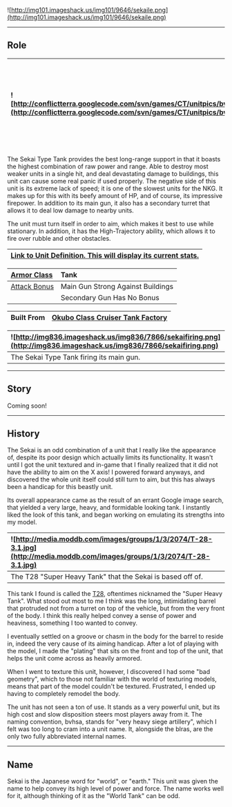 ![http://img101.imageshack.us/img101/9646/sekaile.png](http://img101.imageshack.us/img101/9646/sekaile.png)


---


## Role ##

|![http://conflictterra.googlecode.com/svn/games/CT/unitpics/bvhsa.png](http://conflictterra.googlecode.com/svn/games/CT/unitpics/bvhsa.png)|Heavily armored, long range artillery.  Has secondary gun.  Must turn to aim.|
|:------------------------------------------------------------------------------------------------------------------------------------------|:----------------------------------------------------------------------------|

The Sekai Type Tank provides the best long-range support in that it boasts the highest combination of raw power and range.  Able to destroy most weaker units in a single hit, and deal devastating damage to buildings, this unit can cause some real panic if used properly.  The negative side of this unit is its extreme lack of speed; it is one of the slowest units for the NKG.  It makes up for this with its beefy amount of HP, and of course, its impressive firepower.  In addition to its main gun, it also has a secondary turret that allows it to deal low damage to nearby units.

The unit must turn itself in order to aim, which makes it best to use while stationary.  In addition, it has the High-Trajectory ability, which allows it to fire over rubble and other obstacles.

|[Link to Unit Definition.  This will display its current stats.](http://code.google.com/p/conflictterra/source/browse/games/CT/units/bvhsa.lua)|
|:----------------------------------------------------------------------------------------------------------------------------------------------|

|[Armor Class](http://code.google.com/p/conflictterra/wiki/ArmorSystem)|Tank|
|:---------------------------------------------------------------------|:---|
|[Attack Bonus](http://code.google.com/p/conflictterra/wiki/ArmorSystem)|Main Gun Strong Against Buildings|
|                                                                      |Secondary Gun Has No Bonus|

|Built From|[Okubo Class Cruiser Tank Factory](http://code.google.com/p/conflictterra/wiki/NKGOkuboClassCruiser)|
|:---------|:---------------------------------------------------------------------------------------------------|

|![http://img836.imageshack.us/img836/7866/sekaifiring.png](http://img836.imageshack.us/img836/7866/sekaifiring.png)|
|:------------------------------------------------------------------------------------------------------------------|
|The Sekai Type Tank firing its main gun.                                                                           |


---


## Story ##
Coming soon!


---


## History ##
The Sekai is an odd combination of a unit that I really like the appearance of, despite its poor design which actually limits its functionality.  It wasn't until I got the unit textured and in-game that I finally realized that it did not have the ability to aim on the X axis!  I powered forward anyways, and discovered the whole unit itself could still turn to aim, but this has always been a handicap for this beastly unit.

Its overall appearance came as the result of an errant Google image search, that yielded a very large, heavy, and formidable looking tank.  I instantly liked the look of this tank, and began working on emulating its strengths into my model.

|![http://media.moddb.com/images/groups/1/3/2074/T-28-3.1.jpg](http://media.moddb.com/images/groups/1/3/2074/T-28-3.1.jpg)|
|:------------------------------------------------------------------------------------------------------------------------|
|The T28 "Super Heavy Tank" that the Sekai is based off of.                                                               |

This tank I found is called the [T28](http://en.wikipedia.org/wiki/T28_Super_Heavy_Tank), oftentimes nicknamed the "Super Heavy Tank".  What stood out most to me I think was the long, intimidating barrel that protruded not from a turret on top of the vehicle, but from the very front of the body.  I think this really helped convey a sense of power and heaviness, something I too wanted to convey.

I eventually settled on a groove or chasm in the body for the barrel to reside in, indeed the very cause of its aiming handicap.  After a lot of playing with the model, I made the "plating" that sits on the front and top of the unit, that helps the unit come across as heavily armored.

When I went to texture this unit, however, I discovered I had some "bad geometry", which to those not familiar with the world of texturing models, means that part of the model couldn't be textured.  Frustrated, I ended up having to completely remodel the body.

The unit has not seen a ton of use.  It stands as a very powerful unit, but its high cost and slow disposition steers most players away from it.  The naming convention, bvhsa, stands for "very heavy siege artillery", which I felt was too long to cram into a unit name.  It, alongside the blras, are the only two fully abbreviated internal names.


---


## Name ##
Sekai is the Japanese word for "world", or "earth."  This unit was given the name to help convey its high level of power and force.  The name works well for it, although thinking of it as the "World Tank" can be odd.